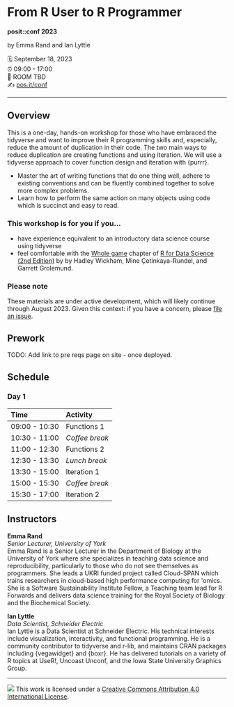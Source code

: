 # From R User to R Programmer

**posit::conf 2023**

by Emma Rand and Ian Lyttle

:spiral_calendar: September 18, 2023\
:alarm_clock: 09:00 - 17:00\
:hotel: ROOM TBD\
:writing_hand: [pos.it/conf](http://pos.it/conf)

------------------------------------------------------------------------

## Overview

This is a one-day, hands-on workshop for those who have embraced the tidyverse and want to improve their R programming skills and, especially, reduce the amount of duplication in their code. The two main ways to reduce duplication are creating functions and using iteration. We will use a tidyverse approach to cover function design and iteration with {purrr}.

-   Master the art of writing functions that do one thing well, adhere to existing conventions and can be fluently combined together to solve more complex problems.
-   Learn how to perform the same action on many objects using code which is succinct and easy to read.

### This workshop is for you if you...

-   have experience equivalent to an introductory data science course using tidyverse
-   feel comfortable with the [Whole game](https://r4ds.hadley.nz/whole-game.html) chapter of [R for Data Science (2nd Edition)](https://r4ds.hadley.nz/) by by Hadley Wickham, Mine Çetinkaya-Rundel, and Garrett Grolemund.

### Please note

These materials are under active development, which will likely continue through August 2023. 
Given this context: if you have a concern, please [file an issue](https://github.com/posit-conf-2023/programming-r/issues).

## Prework

TODO: Add link to pre reqs page on site - once deployed.

## Schedule

### Day 1

| Time          | Activity       |
|:--------------|:---------------|
| 09:00 - 10:30 | Functions 1    |
| 10:30 - 11:00 | *Coffee break* |
| 11:00 - 12:30 | Functions 2    |
| 12:30 - 13:30 | *Lunch break*  |
| 13:30 - 15:00 | Iteration 1    |
| 15:00 - 15:30 | *Coffee break* |
| 15:30 - 17:00 | Iteration 2    |

## Instructors

**Emma Rand**\
*Senior Lecturer, University of York*\
Emma Rand is a Senior Lecturer in the Department of Biology at the University of York where she specializes in teaching data science and reproducibility, particularly to those who do not see themselves as programmers. She leads a UKRI funded project called Cloud-SPAN which trains researchers in cloud-based high performance computing for 'omics. She is a Software Sustainability Institute Fellow, a Teaching team lead for R Forwards and delivers data science training for the Royal Society of Biology and the Biochemical Society.

**Ian Lyttle**\
*Data Scientist, Schneider Electric*\
Ian Lyttle is a Data Scientist at Schneider Electric. His technical interests include visualization, interactivity, and functional programming. He is a community contributor to tidyverse and r-lib, and maintains CRAN packages including {vegawidget} and {boxr}. He has delivered tutorials on a variety of R topics at UseR!, Uncoast Unconf, and the Iowa State University Graphics Group.

------------------------------------------------------------------------

![](https://i.creativecommons.org/l/by/4.0/88x31.png) This work is licensed under a [Creative Commons Attribution 4.0 International License](https://creativecommons.org/licenses/by/4.0/).
